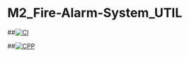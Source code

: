 # M2_Fire-Alarm-System_UTIL

##[![CI](https://github.com/Vikassamayamanthula/M2_Fire-Alarm-System_UTIL/actions/workflows/CI.yml/badge.svg)](https://github.com/Vikassamayamanthula/M2_Fire-Alarm-System_UTIL/actions/workflows/CI.yml)


##[![CPP](https://github.com/Vikassamayamanthula/M2_Fire-Alarm-System_UTIL/actions/workflows/CPP.yml/badge.svg)](https://github.com/Vikassamayamanthula/M2_Fire-Alarm-System_UTIL/actions/workflows/CPP.yml)
